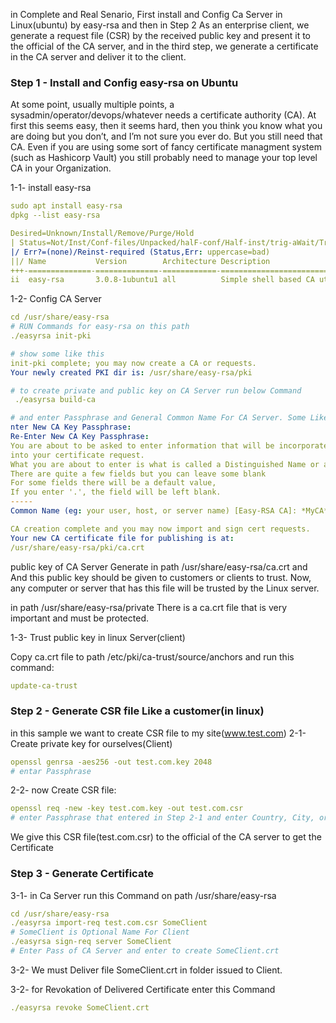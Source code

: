 in Complete and Real Senario, First install and Config Ca Server in Linux(ubuntu) by easy-rsa and then in Step 2 As an enterprise client, we generate a request file (CSR) by the received public key and present it to the official of the CA server, and in the third step, we generate a certificate in the CA server and deliver it to the client.

### Step 1 - Install and Config easy-rsa on Ubuntu
At some point, usually multiple points, a sysadmin/operator/devops/whatever needs a certificate authority (CA). At first this seems easy, then it seems hard, then you think you know what 
you are doing but you don’t, and I’m not sure you ever do. But you still need that CA. Even if you are using some sort of fancy certificate managment system (such as Hashicorp Vault) you 
still probably need to manage your top level CA in your Organization.


1-1- install easy-rsa
```yml
sudo apt install easy-rsa
dpkg --list easy-rsa

Desired=Unknown/Install/Remove/Purge/Hold
| Status=Not/Inst/Conf-files/Unpacked/halF-conf/Half-inst/trig-aWait/Trig-pend
|/ Err?=(none)/Reinst-required (Status,Err: uppercase=bad)
||/ Name           Version        Architecture Description
+++-==============-==============-============-=================================
ii  easy-rsa       3.0.8-1ubuntu1 all          Simple shell based CA utility

```
1-2- Config CA Server
```yml
cd /usr/share/easy-rsa
# RUN Commands for easy-rsa on this path
./easyrsa init-pki

# show some like this 
init-pki complete; you may now create a CA or requests.
Your newly created PKI dir is: /usr/share/easy-rsa/pki

# to create private and public key on CA Server run below Command
 ./easyrsa build-ca

# and enter Passphrase and General Common Name For CA Server. Some Like this:
nter New CA Key Passphrase: 
Re-Enter New CA Key Passphrase: 
You are about to be asked to enter information that will be incorporated
into your certificate request.
What you are about to enter is what is called a Distinguished Name or a DN.
There are quite a few fields but you can leave some blank
For some fields there will be a default value,
If you enter '.', the field will be left blank.
-----
Common Name (eg: your user, host, or server name) [Easy-RSA CA]: *MyCA*

CA creation complete and you may now import and sign cert requests.
Your new CA certificate file for publishing is at:
/usr/share/easy-rsa/pki/ca.crt
```
public key of CA Server Generate in path /usr/share/easy-rsa/ca.crt and And this public key should be given to customers or clients to trust. Now, any computer or server that has this file will be trusted by the Linux server.

in path /usr/share/easy-rsa/private There is a ca.crt file that is very important and must be protected.

1-3- Trust public key in linux Server(client)

Copy ca.crt file to path /etc/pki/ca-trust/source/anchors and run this command:
```yml
update-ca-trust
```

### Step 2 - Generate CSR file Like a customer(in linux)
in this sample we want to create CSR file to my site(www.test.com)
2-1- Create private key for ourselves(Client)
```yml
openssl genrsa -aes256 -out test.com.key 2048
# entar Passphrase
```

2-2- now Create CSR file:
```yml
openssl req -new -key test.com.key -out test.com.csr
# enter Passphrase that entered in Step 2-1 and enter Country, City, organization and OU and enter Common name(cn) that is very important(*.test.com or www.test.com)
```
We give this CSR file(test.com.csr) to the official of the CA server to get the Certificate

### Step 3 - Generate Certificate

3-1- in Ca Server run this Command on path /usr/share/easy-rsa
```yml
cd /usr/share/easy-rsa
./easyrsa import-req test.com.csr SomeClient
# SomeClient is Optional Name For Client
./easyrsa sign-req server SomeClient
# Enter Pass of CA Server and enter to create SomeClient.crt
```

3-2- We must Deliver file SomeClient.crt in folder issued to Client.

3-2- for Revokation of Delivered Certificate enter this Command
```yml
./easyrsa revoke SomeClient.crt
```








